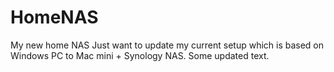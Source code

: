 # HomeNAS
My new home NAS
Just want to update my current setup which is based on Windows PC to Mac mini + Synology NAS.
Some updated text. 